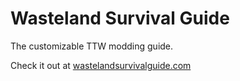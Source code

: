 # Wasteland Survival Guide

The customizable TTW modding guide.

Check it out at [wastelandsurvivalguide.com](https://wastelandsurvivalguide.com)